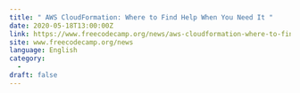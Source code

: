 ```yaml
---
title: " AWS CloudFormation: Where to Find Help When You Need It "
date: 2020-05-18T13:00:00Z
link: https://www.freecodecamp.org/news/aws-cloudformation-where-to-find-help/?utm_medium=RSS&utm_source=news.12bit.vn
site: www.freecodecamp.org/news
language: English
category:
  -   
draft: false
---
```

